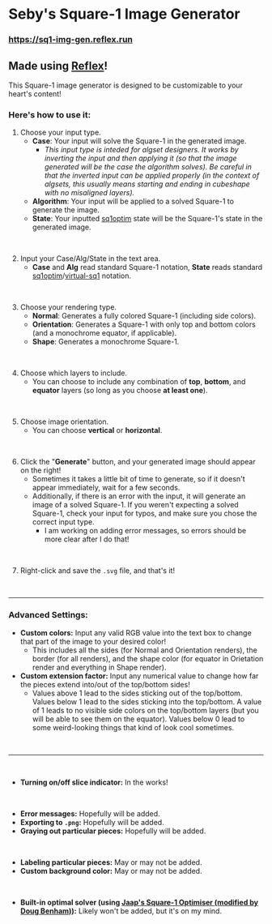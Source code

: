 # Seby's Square-1 Image Generator

### https://sq1-img-gen.reflex.run

## Made using [Reflex](https://github.com/reflex-dev/reflex)!

This Square-1 image generator is designed to be customizable to your heart's content!

### Here's how to use it:

1. Choose your input type.
    - **Case**: Your input will solve the Square-1 in the generated image.
        - *This input type is inteded for algset designers. It works by inverting the input and then applying it (so that the image generated will be the case the algorithm solves). Be careful in that the inverted input can be applied properly (in the context of algsets, this usually means starting and ending in cubeshape with no misaligned layers).*
    - **Algorithm**: Your input will be applied to a solved Square-1 to generate the image.
    - **State**: Your inputted [sq1optim](https://www.jaapsch.net/puzzles/square1.htm#progs) state will be the Square-1's state in the generated image.

<br>

2. Input your Case/Alg/State in the text area.
    - **Case** and **Alg** read standard Square-1 notation, **State** reads standard [sq1optim](https://www.jaapsch.net/puzzles/square1.htm#progs)/[virtual-sq1](https://github.com/Wo0fle/virtual-sq1/blob/main/docs/jared19.md) notation.

<br>

3. Choose your rendering type.
    - **Normal**: Generates a fully colored Square-1 (including side colors).
    - **Orientation**: Generates a Square-1 with only top and bottom colors (and a monochrome equator, if applicable).
    - **Shape**: Generates a monochrome Square-1.

<br>

4. Choose which layers to include.
    - You can choose to include any combination of **top**, **bottom**, and **equator** layers (so long as you choose **at least one**).

<br>

5. Choose image orientation.
    - You can choose **vertical** or **horizontal**.

<br>

6. Click the "**Generate**" button, and your generated image should appear on the right!
    - Sometimes it takes a little bit of time to generate, so if it doesn't appear immediately, wait for a few seconds.
    - Additionally, if there is an error with the input, it will generate an image of a solved Square-1. If you weren't expecting a solved Square-1, check your input for typos, and make sure you chose the correct input type.
        - I am working on adding error messages, so errors should be more clear after I do that!

<br>

7. Right-click and save the `.svg` file, and that's it!

<br><hr>

### Advanced Settings:

- **Custom colors:** Input any valid RGB value into the text box to change that part of the image to your desired color!
    - This includes all the sides (for Normal and Orientation renders), the border (for all renders), and the shape color (for equator in Orietation render and everything in Shape render).
- **Custom extension factor:** Input any numerical value to change how far the pieces extend into/out of the top/bottom sides!
    - Values above 1 lead to the sides sticking out of the top/bottom. Values below 1 lead to the sides sticking into the top/bottom. A value of 1 leads to no visible side colors on the top/bottom layers (but you will be able to see them on the equator). Values below 0 lead to some weird-looking things that kind of look cool sometimes.

<br><hr><br>

- **Turning on/off slice indicator:** In the works!

<br>

- **Error messages:** Hopefully will be added.
- **Exporting to `.png`:** Hopefully will be added.
- **Graying out particular pieces:** Hopefully will be added.

<br>

- **Labeling particular pieces:** May or may not be added.
- **Custom background color:** May or may not be added.

<br>

- **Built-in optimal solver (using [Jaap's Square-1 Optimiser (modified by Doug Benham)](https://github.com/dougbenham/Square1-Optimizer)):** Likely won't be added, but it's on my mind.